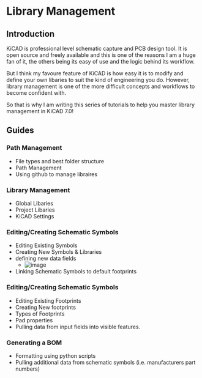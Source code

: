 # Library Management

## Introduction

KiCAD is professional level schematic capture and PCB design tool. 
It is open source and freely available and this is one of the reasons I am a huge fan of it, the others being its easy of use and the logic behind its workflow.

But I think my favoure feature of KiCAD is how easy it is to modify and define your own libaries to suit the kind of engineering you do. However, library management
is one of the more difficult concepts and workflows to become confident with.

So that is why I am writing this series of tutorials to help you master library management in KiCAD 7.0!


## Guides

### Path Management
- File types and best folder structure
- Path Management
- Using github to manage libraires


### Library Management
- Global Libaries
- Project Libaries
- KiCAD Settings

### Editing/Creating Schematic Symbols
- Editing Existing Symbols
- Creating New Symbols & Libraries
- defining new data fields
  - ![image](https://user-images.githubusercontent.com/97303986/227029111-2375ab34-9e8d-4f94-9725-e54c2ecb2715.png)
- Linking Schematic Symbols to default footprints


### Editing/Creating Schematic Symbols
- Editing Existing Footprints
- Creating New footprints
- Types of Footprints
- Pad properties
- Pulling data from input fields into visible features.


### Generating a BOM
- Formatting using python scripts
- Pulling additional data from schematic symbols (i.e. manufacturers part numbers)







